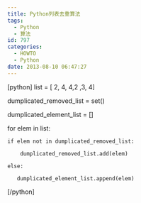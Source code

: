 ```yaml
---
title: Python列表去重算法
tags:
  - Python
  - 算法
id: 797
categories:
  - HOWTO
  - Python
date: 2013-08-10 06:47:27
---
```


[python]
list = [ 2, 4, 4,2 ,3, 4]

dumplicated_removed_list = set()

dumplicated_element_list = []

for elem in list:

    if elem not in dumplicated_removed_list:

        dumplicated_removed_list.add(elem)

    else:

       dumplicated_element_list.append(elem)
[/python] 